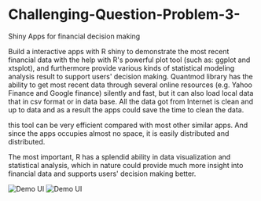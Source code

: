 # Challenging-Question-Problem-3-
Shiny Apps for financial decision making 

Build a interactive apps with R shiny to demonstrate the most recent financial data with the help with R's powerful plot tool (such as: ggplot and xtsplot), and furthermore provide various kinds of statistical modeling analysis result to support users' decision making. 
Quantmod library has the ability to get most recent data through several online resources (e.g. Yahoo Finance and Google finance) silently and fast, but it can also load local data that in csv format or in data base. All the data got from Internet is clean and up to data and as a result the apps could save the time to clean the data.

this tool can be very efficient compared with most other similar apps. And since the apps occupies almost no space, it is easily distributed and distributed. 

The most important, R has a splendid ability in data visualization and statistical analysis, which in nature could provide much more insight into financial data and supports users' decision making better.

![Demo UI](https://cloud.githubusercontent.com/assets/10232241/12736839/5ea310d8-c919-11e5-8880-bd962ab04650.png)
![Demo UI](https://cloud.githubusercontent.com/assets/10232241/12736914/efe1ab54-c919-11e5-878a-dc292f58f29d.png)
